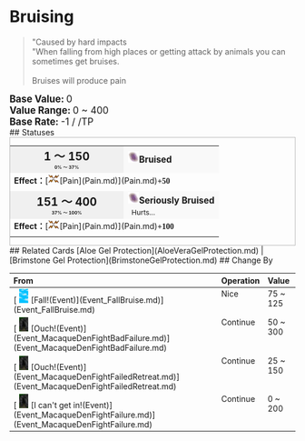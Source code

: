 # Bruising  
> "Caused by hard impacts  
> "When falling from high places or getting attack by animals you can sometimes get bruises.<br><br>Bruises will produce pain  
  
<div style="font-size:1.2em"><b>Base Value: </b> 0 </div>  
<div style="font-size:1.2em"><b>Value Range: </b> 0 ~ 400 </div>  
<div style="font-size:1.2em"><b>Base Rate: </b> -1 / /TP </div>  
## Statuses  
<div  style="border:1px solid #BBB"><table><tr style="height:2em;"><td style="background-color:#F0F0F0;text-align:center;width:180px;font-size:1.4em;font-weight:bold;vertical-align:middle;"><div>1 ～ 150<div><div style="font-size:0.4em">0% ～ 37%</div></td><td colspan=2 style="font-size:1.1em;vertical-align:middle;background-color:#F9F9F9;"><div><b><div style="width:20px;display:inline-block;text-align:center"><img decoding="async" src="Sprite/Bruise.png" href="a.md" style="max-width:20px;max-height:20px;"></div>Bruised</b></div><div style="font-size:0.8em;padding-top:4px;"></div></td></tr><tr><td colspan=2><b>Effect：</b>[<div style="width:20px;display:inline-block;text-align:center"><img decoding="async" src="Sprite/Pain.png" href="a.md" style="max-width:20px;max-height:20px;"></div>[Pain](Pain.md)](Pain.md)<span style="font-family:ui-monospace"><b>+50</b></span></td></tr><tr><td colspan=2></td></tr><tr style="height:2em;"><td style="background-color:#F0F0F0;text-align:center;width:180px;font-size:1.4em;font-weight:bold;vertical-align:middle;"><div>151 ～ 400<div><div style="font-size:0.4em">37% ～ 100%</div></td><td colspan=2 style="font-size:1.1em;vertical-align:middle;background-color:#F9F9F9;"><div><b><div style="width:20px;display:inline-block;text-align:center"><img decoding="async" src="Sprite/Bruise.png" href="a.md" style="max-width:20px;max-height:20px;"></div>Seriously Bruised</b></div><div style="font-size:0.8em;padding-top:4px;">&nbsp;&nbsp;Hurts...</div></td></tr><tr><td colspan=2><b>Effect：</b>[<div style="width:20px;display:inline-block;text-align:center"><img decoding="async" src="Sprite/Pain.png" href="a.md" style="max-width:20px;max-height:20px;"></div>[Pain](Pain.md)](Pain.md)<span style="font-family:ui-monospace"><b>+100</b></span></td></tr><tr><td colspan=2></td></tr></table></div>  
## Related Cards  
[Aloe Gel Protection](AloeVeraGelProtection.md)  |  [Brimstone Gel Protection](BrimstoneGelProtection.md)  
## Change By  
<table class="table table-bordered" data-toggle="table"  ><thead style=""><tr ><th  style="text-align:left;vertical-align:top;"  >From</th><th  style="text-align:left;vertical-align:top;"  >Operation</th><th  style="text-align:left;vertical-align:top;"  data-sortable="true"  >Value</th></tr></thead><tr ><td  style="text-align:left;vertical-align:top;"  >[<div style="width:25px;display:inline-block;text-align:center"><img decoding="async" src="Sprite/WeatherPartiallyCloudy_Full.png" href="a.md" style="max-width:25px;max-height:25px;"></div>[Fall!(Event)](Event_FallBruise.md)](Event_FallBruise.md)</td><td  style="text-align:left;vertical-align:top;"  >Nice</td><td  style="text-align:left;vertical-align:top;"  >75 ~ 125</td></tr><tr ><td  style="text-align:left;vertical-align:top;"  >[<div style="width:25px;display:inline-block;text-align:center"><img decoding="async" src="Sprite/MacaqueDen.png" href="a.md" style="max-width:25px;max-height:25px;"></div>[Ouch!(Event)](Event_MacaqueDenFightBadFailure.md)](Event_MacaqueDenFightBadFailure.md)</td><td  style="text-align:left;vertical-align:top;"  >Continue</td><td  style="text-align:left;vertical-align:top;"  >50 ~ 300</td></tr><tr ><td  style="text-align:left;vertical-align:top;"  >[<div style="width:25px;display:inline-block;text-align:center"><img decoding="async" src="Sprite/MacaqueDen.png" href="a.md" style="max-width:25px;max-height:25px;"></div>[Ouch!(Event)](Event_MacaqueDenFightFailedRetreat.md)](Event_MacaqueDenFightFailedRetreat.md)</td><td  style="text-align:left;vertical-align:top;"  >Continue</td><td  style="text-align:left;vertical-align:top;"  >25 ~ 150</td></tr><tr ><td  style="text-align:left;vertical-align:top;"  >[<div style="width:25px;display:inline-block;text-align:center"><img decoding="async" src="Sprite/MacaqueDen.png" href="a.md" style="max-width:25px;max-height:25px;"></div>[I can't get in!(Event)](Event_MacaqueDenFightFailure.md)](Event_MacaqueDenFightFailure.md)</td><td  style="text-align:left;vertical-align:top;"  >Continue</td><td  style="text-align:left;vertical-align:top;"  >0 ~ 200</td></tr></tbody></table>  
  


<script>document.title="Bruising - Card Survival Wiki";</script>